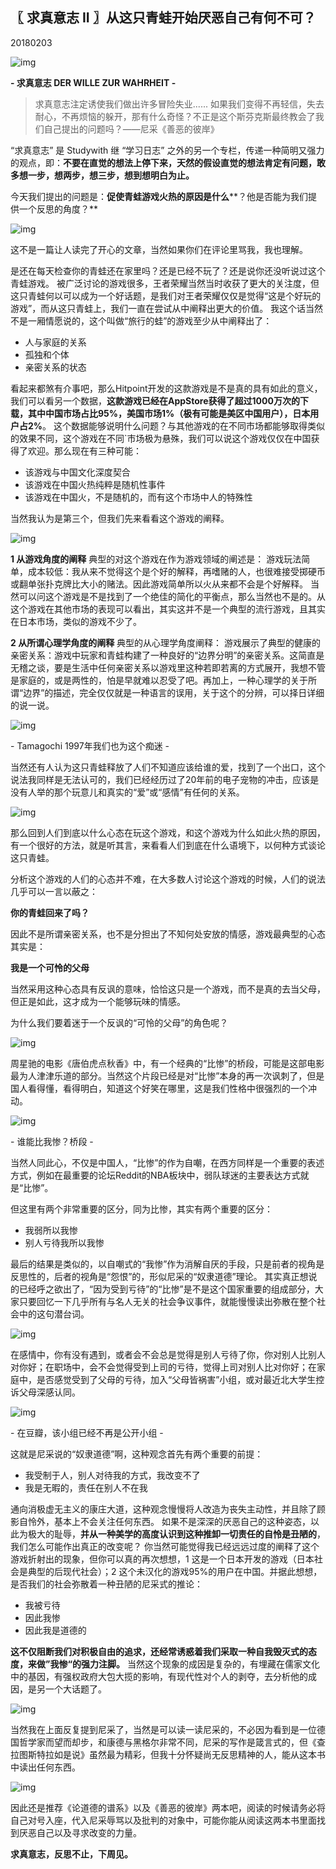 ## 〖 求真意志 II 〗从这只青蛙开始厌恶自己有何不可？

20180203

![img](https://mmbiz.qpic.cn/mmbiz_png/HpDoIo9fHYgGPWjRC9cnR1jxZibHyMuTsbBBqu7zBpvsfQC2P7rPuH2I0KvZctGWugkhBEdZKZar5YvMPfdH87A/640?wx_fmt=png&tp=webp&wxfrom=5&wx_lazy=1&wx_co=1)

**- 求真意志 DER WILLE ZUR WAHRHEIT -**



> 求真意志注定诱使我们做出许多冒险失业...... 如果我们变得不再轻信，失去耐心，不再烦恼的躲开，那有什么奇怪？不正是这个斯芬克斯最终教会了我们自己提出的问题吗？——尼采《善恶的彼岸》



“求真意志” 是 Studywith 继 “学习日志” 之外的另一个专栏，传递一种简明又强力的观点，即：**不要在直觉的想法上停下来，天然的假设直觉的想法肯定有问题，敢多想一步，想两步，想三步，想到想明白为止。**



今天我们提出的问题是：**促使青蛙游戏火热的原因是什么****？他是否能为我们提供一个反思的角度？**



![img](https://mmbiz.qpic.cn/mmbiz_jpg/HpDoIo9fHYiaOsZGdfVappTYENOH27DdYHunvWhJWnyzs2SAnwyCwiaLy6icu4qgPrqR2hctqnDH2PTmao6vnJP7Q/640?wx_fmt=jpeg&tp=webp&wxfrom=5&wx_lazy=1&wx_co=1)



这不是一篇让人读完了开心的文章，当然如果你们在评论里骂我，我也理解。

是还在每天检查你的青蛙还在家里吗？还是已经不玩了？还是说你还没听说过这个青蛙游戏。
被广泛讨论的游戏很多，王者荣耀当然当时收获了更大的关注度，但这只青蛙何以可以成为一个好话题，是我们对王者荣耀仅仅是觉得“这是个好玩的游戏”，而从这只青蛙上，我们一直在尝试从中阐释出更大的价值。
我这个话当然不是一厢情愿说的，这个叫做“旅行的蛙”的游戏至少从中阐释出了：

- 人与家庭的关系
- 孤独和个体
- 亲密关系的状态

看起来都煞有介事吧，那么Hitpoint开发的这款游戏是不是真的具有如此的意义，我们可以看另一个数据，**这款游戏已经在AppStore获得了超过1000万次的下载，其中中国市场占比95%，美国市场1%（极有可能是美区中国用户），日本用户占2%**。
这个数据能够说明什么问题？与其他游戏的在不同市场都能够取得类似的效果不同，这个游戏在不同`市场极为悬殊，我们可以说这个游戏仅仅在中国获得了欢迎。那么现在有三种可能：

- 该游戏与中国文化深度契合
- 该游戏在中国火热纯粹是随机性事件
- 该游戏在中国火，不是随机的，而有这个市场中人的特殊性

当然我认为是第三个，但我们先来看看这个游戏的阐释。



![img](https://mmbiz.qpic.cn/mmbiz_jpg/HpDoIo9fHYiaOsZGdfVappTYENOH27DdYCfEAjbOekHkR5W4pibKUs6wvE48tTpv4aAjHGILcudgnfu8JMibRb9tw/640?wx_fmt=jpeg&tp=webp&wxfrom=5&wx_lazy=1&wx_co=1)



**1 从游戏角度的阐释**
典型的对这个游戏在作为游戏领域的阐述是：
游戏玩法简单，成本较低：我从来不觉得这个是个好的解释，再嗜赌的人，也很难接受掷硬币或翻单张扑克牌比大小的赌法。因此游戏简单所以火从来都不会是个好解释。
当然可以问这个游戏是不是找到了一个绝佳的简化的平衡点，那么当然也不是的。从这个游戏在其他市场的表现可以看出，其实这并不是一个典型的流行游戏，且其实在日本市场，类似的游戏不少了。

**2 从所谓心理学角度的阐释**
典型的从心理学角度阐释：
游戏展示了典型的健康的亲密关系：游戏中玩家和青蛙构建了一种良好的“边界分明”的亲密关系。这简直是无稽之谈，要是生活中任何亲密关系以游戏里这种若即若离的方式展开，我想不管是家庭的，或是两性的，怕是早就难以忍受了吧。再加上，一种心理学的关于所谓“边界”的描述，完全仅仅就是一种语言的误用，关于这个的分辨，可以择日详细的说一说。





![img](https://mmbiz.qpic.cn/mmbiz_jpg/HpDoIo9fHYiaOsZGdfVappTYENOH27DdYzjJE5Pg3feVsjAPOZibfXx8zx1QkqHpwRQiapWmtmD5gFFghic0tHvkKA/640?wx_fmt=jpeg&tp=webp&wxfrom=5&wx_lazy=1&wx_co=1)

\- Tamagochi 1997年我们也为这个痴迷 -



当然还有人认为这只青蛙释放了人们不知道应该给谁的爱，找到了一个出口，这个说法我同样是无法认可的，我们已经经历过了20年前的电子宠物的冲击，应该是没有人举的那个玩意儿和真实的“爱”或“感情”有任何的关系。





![img](https://mmbiz.qpic.cn/mmbiz_jpg/HpDoIo9fHYiaOsZGdfVappTYENOH27DdY0ErQKz5lsKmV8FjnO2CLPWIhSyibtTToC1oicdsib5g5jFFFYTdo551zw/640?wx_fmt=jpeg&tp=webp&wxfrom=5&wx_lazy=1&wx_co=1)



那么回到人们到底以什么心态在玩这个游戏，和这个游戏为什么如此火热的原因，有一个很好的方法，就是听其言，来看看人们到底在什么语境下，以何种方式谈论这只青蛙。

分析这个游戏的人们的心态并不难，在大多数人讨论这个游戏的时候，人们的说法几乎可以一言以蔽之：



**你的青蛙回来了吗？**



因此不是所谓亲密关系，也不是分担出了不知何处安放的情感，游戏最典型的心态其实是：

**我是一个可怜的父母**



当然采用这种心态具有反讽的意味，恰恰这只是一个游戏，而不是真的去当父母，但正是如此，这才成为一个能够玩味的情感。

为什么我们要着迷于一个反讽的“可怜的父母”的角色呢？



![img](https://mmbiz.qpic.cn/mmbiz_jpg/HpDoIo9fHYiaOsZGdfVappTYENOH27DdYpN1F6ve8LB3jLFtibickRbSaItmUiablyibrEicTocVbHspvtEH1DSNb6nw/640?wx_fmt=jpeg&tp=webp&wxfrom=5&wx_lazy=1&wx_co=1)



周星驰的电影《唐伯虎点秋香》中，有一个经典的“比惨”的桥段，可能是这部电影最为人津津乐道的部分。当然这个片段已经是对“比惨”本身的再一次讽刺了，但是国人看得懂，看得明白，知道这个好笑在哪里，这是我们性格中很强烈的一个冲动。



![img](https://mmbiz.qpic.cn/mmbiz_jpg/HpDoIo9fHYiaOsZGdfVappTYENOH27DdY6WNjTpibNoziaezmfblRounc2lXUy3z2QC3HnQibPl8PH07OdcGZMWY6w/640?wx_fmt=jpeg&tp=webp&wxfrom=5&wx_lazy=1&wx_co=1)

\- 谁能比我惨？桥段 -



当然人同此心，不仅是中国人，“比惨”的作为自嘲，在西方同样是一个重要的表述方式，例如在最重要的论坛Reddit的NBA板块中，弱队球迷的主要表达方式就是“比惨”。

但这里有两个非常重要的区分，同为比惨，其实有两个重要的区分：

- 我弱所以我惨
- 别人亏待我所以我惨

最后的结果是类似的，以自嘲式的“我惨”作为消解自厌的手段，只是前者的视角是反思性的，后者的视角是“怨恨”的，形似尼采的“奴隶道德”理论。
其实真正想说的已经呼之欲出了，“因为受到亏待”的“比惨”是不是这个国家重要的组成部分，大家只要回忆一下几乎所有与名人无关的社会争议事件，就能慢慢读出弥散在整个社会中的这句潜台词。



![img](https://mmbiz.qpic.cn/mmbiz_jpg/HpDoIo9fHYiaOsZGdfVappTYENOH27DdYl42m0geJLYazjtM86MNJOROJupCDriamic7jkmzNria10uf9xdLSXk6rw/640?wx_fmt=jpeg&tp=webp&wxfrom=5&wx_lazy=1&wx_co=1)



在感情中，你有没有遇到，或者会不会总是觉得是别人亏待了你，你对别人比别人对你好；在职场中，会不会觉得受到上司的亏待，觉得上司对别人比对你好；在家庭中，是否感觉受到了父母的亏待，加入“父母皆祸害”小组，或对最近北大学生控诉父母深感认同。



![img](https://mmbiz.qpic.cn/mmbiz_jpg/HpDoIo9fHYiaOsZGdfVappTYENOH27DdYhOKP9tQY0UliaKljVEjEXy0HQKlDoUibzIEWGgkQsdYPBGQU9WDn4vYA/640?wx_fmt=jpeg&tp=webp&wxfrom=5&wx_lazy=1&wx_co=1)

\- 在豆瓣，该小组已经不再是公开小组 -



这就是尼采说的“奴隶道德”啊，这种观念首先有两个重要的前提：

- 我受制于人，别人对待我的方式，我改变不了
- 我是无暇的，责任在别人不在我

通向消极虚无主义的康庄大道，这种观念慢慢将人改造为丧失主动性，并且除了顾影自怜外，基本上不会关注任何东西。
如果不是深深的厌恶自己的这种姿态，以此为极大的耻辱，**并从一种美学的高度认识到这种推卸一切责任的自怜是丑陋的**，我们怎么可能作出真正的改变呢？
你当然可能觉得我已经远远过度的阐释了这个游戏折射出的现象，但你可以真的再次想想，1 这是一个日本开发的游戏（日本社会是典型的后现代社会）；2 这个未汉化的游戏95%的用户在中国。并据此想想，是否我们的社会弥散着一种丑陋的尼采式的推论：

- 我被亏待
- 因此我惨
- 因此我是道德的

**这不仅阻断我们对积极自由的追求，还经常诱惑着我们采取一种自我毁灭式的态度，来做”我惨“的强力注脚。**
当然这个现象的成因是复杂的，有埋藏在儒家文化中的基因，有强权政府大包大揽的影响，有现代性对个人的剥夺，去分析他的成因，是另一个大话题了。





![img](https://mmbiz.qpic.cn/mmbiz_jpg/HpDoIo9fHYhkVDsPsQibvteN5HqTP59zBKexsib2nevO80nUlZ0kw6BSld2gb9ew4y4XMJJtQIEzAZWO0bxdfiblg/640?wx_fmt=jpeg&tp=webp&wxfrom=5&wx_lazy=1&wx_co=1)



当然我在上面反复提到尼采了，当然是可以读一读尼采的，不必因为看到是一位德国哲学家而望而却步，和康德与黑格尔非常不同，尼采的写作是箴言式的，但《查拉图斯特拉如是说》虽然最为精彩，但我十分怀疑尚无反思精神的人，能从这本书中读出任何东西。



![img](https://mmbiz.qpic.cn/mmbiz_jpg/HpDoIo9fHYiaOsZGdfVappTYENOH27DdYjFcEDicaicNyk7Azvfp0tHnrVnX2ZK5zN00069K8cbiao3UicssKLbFJOg/640?wx_fmt=jpeg&tp=webp&wxfrom=5&wx_lazy=1&wx_co=1)



因此还是推荐《论道德的谱系》以及《善恶的彼岸》两本吧，阅读的时候请务必将自己对号入座，代入尼采辱骂以及批判的对象中，可能你能从阅读这两本书里面找到厌恶自己以及寻求改变的力量。



**求真意志，反思不止，下周见。**